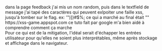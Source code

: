 <p>
dans la page feedback
j'ai mis un nom random, puis dans le textfield de message j'ai tapé des caractères qui peuvent exlpoiter une faille xss, jusqu'à tomber sur le flag. 
ex: '")]}#$%;
<script>alert(1)</script>
ce qui a marché au final était "<img src=''>"
https://xss-game.appspot.com ce tuto fait par google m'a bien aidé à comprendre comment ça marche
<br>
Pour ce qui est de la mitigation, l'idéal serait d'échapper les entrées utilisateur pour qu'elles ne soient plus interprétables, même après stockage et affichage dans le navigateur. 
</p>

